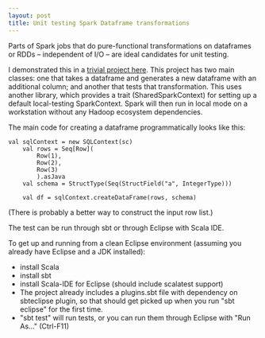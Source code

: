 ```yaml
---
layout: post
title: Unit testing Spark Dataframe transformations
---
```


Parts of Spark jobs that do pure-functional transformations on dataframes or RDDs – independent of I/O – are ideal candidates for unit testing.

I demonstrated this in a [trivial project here](https://github.com/wrschneider/spark-test).  This project has two main classes: one that takes a dataframe and generates a new dataframe with an additional column; and another that tests that transformation.  This uses another library, which provides a trait (SharedSparkContext) for setting up a default local-testing SparkContext.  Spark will then run in local mode on a workstation without any Hadoop ecosystem dependencies.

The main code for creating a dataframe programmatically looks like this:

```
val sqlContext = new SQLContext(sc)
    val rows = Seq[Row](
        Row(1),
        Row(2),
        Row(3)
        ).asJava
    val schema = StructType(Seq(StructField("a", IntegerType)))
   
    val df = sqlContext.createDataFrame(rows, schema)
```

(There is probably a better way to construct the input row list.)

The test can be run through sbt or through Eclipse with Scala IDE. 

To get up and running from a clean Eclipse environment (assuming you already have Eclipse and a JDK installed):

* install Scala
* install sbt
* install Scala-IDE for Eclipse (should include scalatest support)
* The project already includes a plugins.sbt file with dependency on sbteclipse plugin, so that should get picked up when you run "sbt eclipse" for the first time.
* "sbt test" will run tests, or you can run them through Eclipse with "Run As..." (Ctrl-F11)

